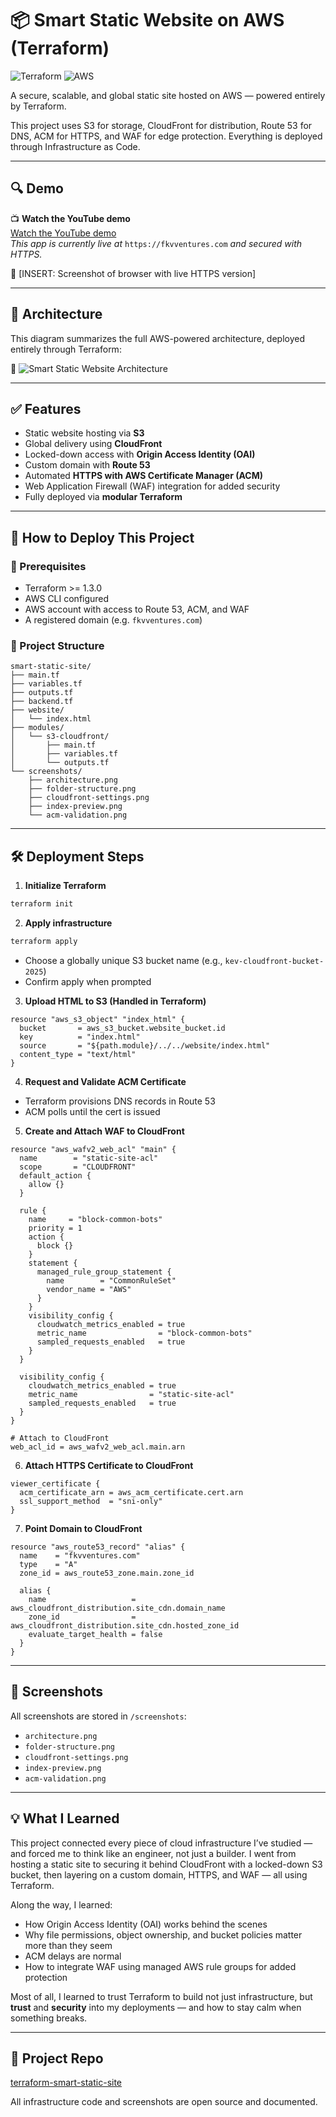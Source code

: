 
# 📦 Smart Static Website on AWS (Terraform)

![Terraform](https://img.shields.io/badge/Terraform-1.3%2B-blue)
![AWS](https://img.shields.io/badge/AWS-CloudFront%20%7C%20S3%20%7C%20ACM%20%7C%20WAF-orange)

A secure, scalable, and global static site hosted on AWS — powered entirely by Terraform.

This project uses S3 for storage, CloudFront for distribution, Route 53 for DNS, ACM for HTTPS, and WAF for edge protection. Everything is deployed through Infrastructure as Code.

---

## 🔍 Demo

📺 **Watch the YouTube demo**  
[Watch the YouTube demo](https://www.youtube.com/watch?v=YOUR_DEMO_LINK)  
_This app is currently live at_ `https://fkvventures.com` _and secured with HTTPS._

📸 [INSERT: Screenshot of browser with live HTTPS version]

---

## 🧱 Architecture

This diagram summarizes the full AWS-powered architecture, deployed entirely through Terraform:

📸 ![Smart Static Website Architecture](./screenshots/smart-static-website.png)

---

## ✅ Features
- Static website hosting via **S3**
- Global delivery using **CloudFront**
- Locked-down access with **Origin Access Identity (OAI)**
- Custom domain with **Route 53**
- Automated **HTTPS with AWS Certificate Manager (ACM)**
- Web Application Firewall (WAF) integration for added security
- Fully deployed via **modular Terraform**

---

## 🚀 How to Deploy This Project

### 🧱 Prerequisites
- Terraform >= 1.3.0
- AWS CLI configured
- AWS account with access to Route 53, ACM, and WAF
- A registered domain (e.g. `fkvventures.com`)

### 📁 Project Structure
```
smart-static-site/
├── main.tf
├── variables.tf
├── outputs.tf
├── backend.tf
├── website/
│   └── index.html
├── modules/
│   └── s3-cloudfront/
│       ├── main.tf
│       ├── variables.tf
│       └── outputs.tf
└── screenshots/
    ├── architecture.png
    ├── folder-structure.png
    ├── cloudfront-settings.png
    ├── index-preview.png
    └── acm-validation.png
```

---

## 🛠 Deployment Steps

1. **Initialize Terraform**
```bash
terraform init
```

2. **Apply infrastructure**
```bash
terraform apply
```

- Choose a globally unique S3 bucket name (e.g., `kev-cloudfront-bucket-2025`)
- Confirm apply when prompted

3. **Upload HTML to S3 (Handled in Terraform)**
```hcl
resource "aws_s3_object" "index_html" {
  bucket       = aws_s3_bucket.website_bucket.id
  key          = "index.html"
  source       = "${path.module}/../../website/index.html"
  content_type = "text/html"
}
```

4. **Request and Validate ACM Certificate**
- Terraform provisions DNS records in Route 53
- ACM polls until the cert is issued

5. **Create and Attach WAF to CloudFront**
```hcl
resource "aws_wafv2_web_acl" "main" {
  name        = "static-site-acl"
  scope       = "CLOUDFRONT"
  default_action {
    allow {}
  }

  rule {
    name     = "block-common-bots"
    priority = 1
    action {
      block {}
    }
    statement {
      managed_rule_group_statement {
        name        = "CommonRuleSet"
        vendor_name = "AWS"
      }
    }
    visibility_config {
      cloudwatch_metrics_enabled = true
      metric_name                = "block-common-bots"
      sampled_requests_enabled   = true
    }
  }

  visibility_config {
    cloudwatch_metrics_enabled = true
    metric_name                = "static-site-acl"
    sampled_requests_enabled   = true
  }
}

# Attach to CloudFront
web_acl_id = aws_wafv2_web_acl.main.arn
```

6. **Attach HTTPS Certificate to CloudFront**
```hcl
viewer_certificate {
  acm_certificate_arn = aws_acm_certificate.cert.arn
  ssl_support_method  = "sni-only"
}
```

7. **Point Domain to CloudFront**
```hcl
resource "aws_route53_record" "alias" {
  name    = "fkvventures.com"
  type    = "A"
  zone_id = aws_route53_zone.main.zone_id

  alias {
    name                   = aws_cloudfront_distribution.site_cdn.domain_name
    zone_id                = aws_cloudfront_distribution.site_cdn.hosted_zone_id
    evaluate_target_health = false
  }
}
```

---

## 📸 Screenshots
All screenshots are stored in `/screenshots`:
- `architecture.png`
- `folder-structure.png`
- `cloudfront-settings.png`
- `index-preview.png`
- `acm-validation.png`

---

## 💡 What I Learned

This project connected every piece of cloud infrastructure I’ve studied — and forced me to think like an engineer, not just a builder. I went from hosting a static site to securing it behind CloudFront with a locked-down S3 bucket, then layering on a custom domain, HTTPS, and WAF — all using Terraform.

Along the way, I learned:
- How Origin Access Identity (OAI) works behind the scenes
- Why file permissions, object ownership, and bucket policies matter more than they seem
- ACM delays are normal
- How to integrate WAF using managed AWS rule groups for added protection

Most of all, I learned to trust Terraform to build not just infrastructure, but **trust** and **security** into my deployments — and how to stay calm when something breaks.

---

## 📘 Project Repo
[terraform-smart-static-site](https://github.com/fkv747/terraform-smart-static-site)

All infrastructure code and screenshots are open source and documented.

